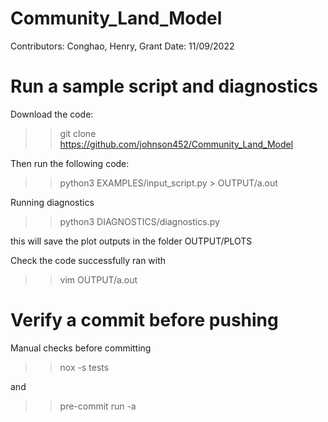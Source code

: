 # Community_Land_Model
Contributors: Conghao, Henry, Grant
Date: 11/09/2022

# Run a sample script and diagnostics
Download the code:
>> git clone https://github.com/johnson452/Community_Land_Model

Then run the following code:
>> python3 EXAMPLES/input_script.py > OUTPUT/a.out

Running diagnostics
>> python3 DIAGNOSTICS/diagnostics.py

this will save the plot outputs in the folder OUTPUT/PLOTS

Check the code successfully ran with
>> vim OUTPUT/a.out


# Verify a commit before pushing
Manual checks before committing
>> nox -s tests

and
>> pre-commit run -a
